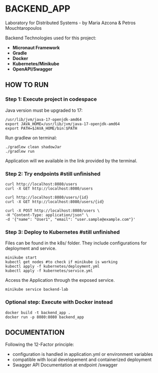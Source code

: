 # BACKEND_APP

Laboratory for Distributed Systems - by Maria Azcona & Petros Mouchtaropoulos

Backend Technologies used for this project:
- **Micronaut Framework**
- **Gradle**
- **Docker**
- **Kubernetes/Minikube**
- **OpenAPI/Swagger**

## HOW TO RUN

### Step 1: Execute project in codespace

Java version must be upgraded to 17:
```
/usr/lib/jvm/java-17-openjdk-amd64
export JAVA_HOME=/usr/lib/jvm/java-17-openjdk-amd64
export PATH=$JAVA_HOME/bin:$PATH
```
Run gradlew on terminal:
```
./gradlew clean shadowJar
./gradlew run
```

Application will we available in the link provided by the terminal.

### Step 2: Try endpoints #still unfinished

```
curl http://localhost:8080/users
curl -X GET http://localhost:8080/users

curl http://localhost:8080/users/{id}
curl -X GET http://localhost:8080/users/{id}

curl -X POST http://localhost:8080/users \
-H "Content-Type: application/json" \
-d '{"name": "User1", "email": "user.sample@example.com"}'
```

### Step 3: Deploy to Kubernetes  #still unfinished

Files can be found in the k8s/ folder. They include configurations for deployment and service.
```
minikube start
kubectl get nodes #to check if minikube is working
kubectl apply -f kubernetes/deployment.yml
kubectl apply -f kubernetes/service.yml
```
Access the Application through the exposed service.
```
minikube service backend-lab
```

### Optional step: Execute with Docker instead

```
docker build -t backend_app .
docker run -p 8080:8080 backend_app
```

## DOCUMENTATION
Following the 12-Factor principle:
- configuration is handled in application.yml or environment variables
- compatible with local developement and containerized deployment
- Swagger API Documentation at endpoint /swagger

